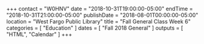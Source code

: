 +++
contact = "W0HNV"
date = "2018-10-31T19:00:00-05:00"
endTime = "2018-10-31T21:00:00-05:00"
publishDate = "2018-08-01T00:00:00-05:00"
location = "West Fargo Public Library"
title = "Fall General Class Week 6"
categories = [ "Education" ]
dates = [ "Fall 2018 General" ]
outputs = [ "HTML", "Calendar" ]
+++
